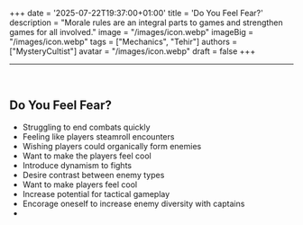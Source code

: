 +++
date = '2025-07-22T19:37:00+01:00'
title = 'Do You Feel Fear?'
description = "Morale rules are an integral parts to games and strengthen games for all involved."
image = "/images/icon.webp"
imageBig = "/images/icon.webp"
tags = ["Mechanics", "Tehir"]
authors = ["MysteryCultist"]
avatar = "/images/icon.webp"
draft = false
+++

---

&nbsp;

## Do You Feel Fear?

- Struggling to end combats quickly
- Feeling like players steamroll encounters
- Wishing players could organically form enemies
- Want to make the players feel cool
- Introduce dynamism to fights
- Desire contrast between enemy types
- Want to make players feel cool
- Increase potential for tactical gameplay
- Encorage oneself to increase enemy diversity with captains
- 
